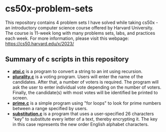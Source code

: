 # cs50x-problem-sets
This repository contains 4 problem sets I have solved while taking cs50x - an introductory computer science course offered by Harvard University. The course is 11-week long with many problems sets, labs, and practices each week. For more information, please visit this webpage: https://cs50.harvard.edu/x/2023/

## Summary of c scripts in this repository
- [**atoi.c**](https://cs50.harvard.edu/x/2023/problems/3/atoi/) is a program to convert a string to an int using recursion.
- [**plurality.c**](https://cs50.harvard.edu/x/2023/psets/3/plurality/) is a voting program. Users will enter the name of the candidates. After that, a number of voters is required. The program will ask the user to enter individual vote depending on the number of voters. Finally, the candidate(s) with most votes will be identified be printed to screen.
- [**prime.c**](https://cs50.harvard.edu/x/2023/problems/1/prime/) is a simple program using "for loops" to look for prime numbers between a range specified by users.
- [**substitution.c**](https://cs50.harvard.edu/x/2023/psets/2/substitution/) is a program that uses a user-specified 26 characters "key" to substitute every letter of a text, thereby encrypting it. The key in this case represents the new order English alphabet characters.
